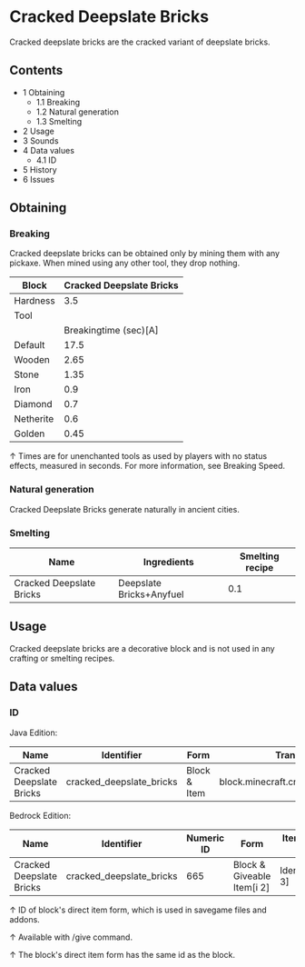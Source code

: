 # Cracked Deepslate Bricks
Cracked deepslate bricks are the cracked variant of deepslate bricks.

## Contents
- 1 Obtaining
	- 1.1 Breaking
	- 1.2 Natural generation
	- 1.3 Smelting
- 2 Usage
- 3 Sounds
- 4 Data values
	- 4.1 ID
- 5 History
- 6 Issues

## Obtaining
### Breaking
Cracked deepslate bricks can be obtained only by mining them with any pickaxe. When mined using any other tool, they drop nothing.

| Block     | Cracked Deepslate Bricks |
|-----------|--------------------------|
| Hardness  | 3.5                      |
| Tool      |                          |
|           | Breakingtime (sec)[A]    |
| Default   | 17.5                     |
| Wooden    | 2.65                     |
| Stone     | 1.35                     |
| Iron      | 0.9                      |
| Diamond   | 0.7                      |
| Netherite | 0.6                      |
| Golden    | 0.45                     |


↑ Times are for unenchanted tools as used by players with no status effects, measured in seconds. For more information, see Breaking Speed.


### Natural generation
Cracked Deepslate Bricks generate naturally in ancient cities.

### Smelting
| Name                     | Ingredients              | Smelting recipe |
|--------------------------|--------------------------|-----------------|
| Cracked Deepslate Bricks | Deepslate Bricks+Anyfuel | 0.1             |

## Usage
Cracked deepslate bricks are a decorative block and is not used in any crafting or smelting recipes.

## Data values
### ID
Java Edition:

| Name                     | Identifier               | Form         | Translation key                          |
|--------------------------|--------------------------|--------------|------------------------------------------|
| Cracked Deepslate Bricks | cracked_deepslate_bricks | Block & Item | block.minecraft.cracked_deepslate_bricks |

Bedrock Edition:

| Name                     | Identifier               | Numeric ID | Form                       | Item ID[i 1]   | Translation key                    |
|--------------------------|--------------------------|------------|----------------------------|----------------|------------------------------------|
| Cracked Deepslate Bricks | cracked_deepslate_bricks | 665        | Block & Giveable Item[i 2] | Identical[i 3] | tile.cracked_deepslate_bricks.name |


↑ ID of block's direct item form, which is used in savegame files and addons.

↑ Available with /give command.

↑ The block's direct item form has the same id as the block.



